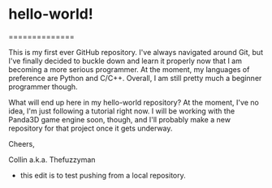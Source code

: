 # hello-world!
==============

This is my first ever GitHub repository. I've always navigated around Git, but I've finally decided to buckle down and learn it properly now that I am becoming a more serious programmer. At the moment, my languages of preference are Python and C/C++. Overall, I am still pretty much a beginner programmer though. 

What will end up here in my hello-world repository? At the moment, I've no idea, I'm just following a tutorial right now. I will be working with the Panda3D game engine soon, though, and I'll probably make a new repository for that project once it gets underway.

Cheers,

Collin a.k.a. Thefuzzyman

- this edit is to test pushing from a local repository.
